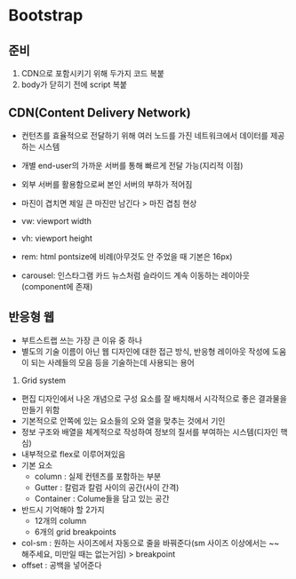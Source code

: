 # Bootstrap
## 준비
1. CDN으로 포함시키기 위해 두가지 코드 복붙
2. body가 닫히기 전에 script 복붙

## CDN(Content Delivery Network)
- 컨턴츠를 효율적으로 전달하기 위해 여러 노드를 가진 네트워크에서 데이터를 제공하는 시스템
- 개별 end-user의 가까운 서버를 통해 빠르게 전달 가능(지리적 이점)
- 외부 서버를 활용함으로써 본인 서버의 부하가 적어짐

- 마진이 겹치면 제일 큰 마진만 남긴다 > 마진 겹침 현상

- vw: viewport width
- vh: viewport height
- rem: html pontsize에 비례(아무것도 안 주었을 때 기본은 16px)

- carousel: 인스타그램 카드 뉴스처럼 슬라이드 계속 이동하는 레이아웃(component에 존재)


## 반응형 웹
- 부트스트랩 쓰는 가장 큰 이유 중 하나
- 별도의 기술 이름이 아닌 웹 디자인에 대한 접근 방식, 반응형 레이아웃 작성에 도움이 되는 사례들의 모음 등을 기술하는데 사용되는 용어
1. Grid system
- 편집 디자인에서 나온 개념으로 구성 요소를 잘 배치해서 시각적으로 좋은 결과물을 만들기 위함
- 기본적으로 안쪽에 있는 요소들의 오와 열을 맞추는 것에서 기인
- 정보 구조와 배열을 체계적으로 작성하여 정보의 질서를 부여하는 시스템(디자인 핵심)
- 내부적으로 flex로 이루어져있음
- 기본 요소
  - column : 실제 컨텐츠를 포함하는 부분
  - Gutter : 칼럼과 칼럼 사이의 공간(사이 간격)
  - Container : Colume들을 담고 있는 공간
- 반드시 기억해야 할 2가지
  - 12개의 column
  - 6개의 grid breakpoints
- col-sm : 원하는 사이즈에서 자동으로 줄을 바꿔준다(sm 사이즈 이상에서는 ~~ 해주세요, 미만일 때는 없는거임) > breakpoint
- offset : 공백을 넣어준다
